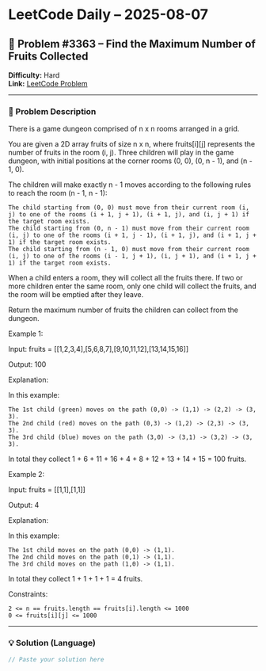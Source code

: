 # LeetCode Daily – 2025-08-07

## 🧠 Problem #3363 – **Find the Maximum Number of Fruits Collected**
**Difficulty:** Hard  
**Link:** [LeetCode Problem](https://leetcode.com/problems/find-the-maximum-number-of-fruits-collected)

---

### 📝 Problem Description

There is a game dungeon comprised of n x n rooms arranged in a grid.

You are given a 2D array fruits of size n x n, where fruits[i][j] represents the number of fruits in the room (i, j). Three children will play in the game dungeon, with initial positions at the corner rooms (0, 0), (0, n - 1), and (n - 1, 0).

The children will make exactly n - 1 moves according to the following rules to reach the room (n - 1, n - 1):


	The child starting from (0, 0) must move from their current room (i, j) to one of the rooms (i + 1, j + 1), (i + 1, j), and (i, j + 1) if the target room exists.
	The child starting from (0, n - 1) must move from their current room (i, j) to one of the rooms (i + 1, j - 1), (i + 1, j), and (i + 1, j + 1) if the target room exists.
	The child starting from (n - 1, 0) must move from their current room (i, j) to one of the rooms (i - 1, j + 1), (i, j + 1), and (i + 1, j + 1) if the target room exists.


When a child enters a room, they will collect all the fruits there. If two or more children enter the same room, only one child will collect the fruits, and the room will be emptied after they leave.

Return the maximum number of fruits the children can collect from the dungeon.

 
Example 1:


Input: fruits = [[1,2,3,4],[5,6,8,7],[9,10,11,12],[13,14,15,16]]

Output: 100

Explanation:



In this example:


	The 1st child (green) moves on the path (0,0) -> (1,1) -> (2,2) -> (3, 3).
	The 2nd child (red) moves on the path (0,3) -> (1,2) -> (2,3) -> (3, 3).
	The 3rd child (blue) moves on the path (3,0) -> (3,1) -> (3,2) -> (3, 3).


In total they collect 1 + 6 + 11 + 16 + 4 + 8 + 12 + 13 + 14 + 15 = 100 fruits.


Example 2:


Input: fruits = [[1,1],[1,1]]

Output: 4

Explanation:

In this example:


	The 1st child moves on the path (0,0) -> (1,1).
	The 2nd child moves on the path (0,1) -> (1,1).
	The 3rd child moves on the path (1,0) -> (1,1).


In total they collect 1 + 1 + 1 + 1 = 4 fruits.


 
Constraints:


	2 <= n == fruits.length == fruits[i].length <= 1000
	0 <= fruits[i][j] <= 1000

---

### 💡 Solution (Language)

```cpp
// Paste your solution here
